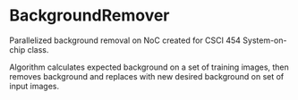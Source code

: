 # BackgroundRemover

Parallelized background removal on NoC created for CSCI 454 System-on-chip class.

Algorithm calculates expected background on a set of training images, then removes background and replaces with new desired background on set of input images.